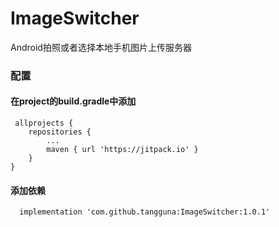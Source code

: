 # ImageSwitcher
Android拍照或者选择本地手机图片上传服务器
### 配置
#### 在project的build.gradle中添加
     allprojects {
		repositories {
			...
			maven { url 'https://jitpack.io' }
		}
	}
#### 添加依赖
      implementation 'com.github.tangguna:ImageSwitcher:1.0.1'
